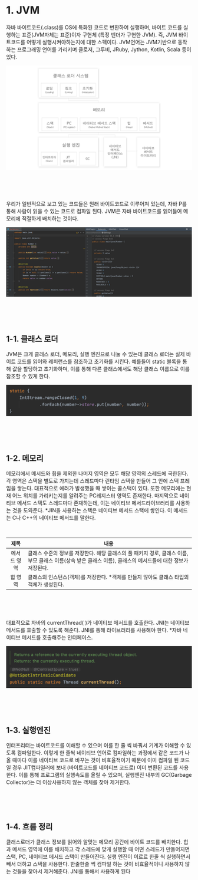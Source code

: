 # 1. JVM
자바 바이트코드(.class)를 OS에 특화된 코드로 변환하여 실행하며, 바이트 코드를 실행하는 표준(JVM자체는 표준)이자 구현체 (특정 벤더가 구현한 JVM). 즉, JVM 바이트코드를 어떻게 실행시켜야하는지에 대한 스펙이다. JVM언어는 JVM기반으로 동작하는 프로그래밍 언어를 가리키며 클로저, 그루비, JRuby, Jython, Kotlin, Scala 등이 있다.
<br/>

![ex_screenshot](../../images/jvm01.png)

<br/><br/><br/>

우리가 일반적으로 보고 있는 코드들은 원래 바이트코드로 이루어져 있는데, 자바 P를 통해 사람이 읽을 수 있는 코드로 컴파일 된다. JVM은 자바 바이트코드를 읽어들여 메모리에 적절하게 배치하는 것이다.
<br/>

![ex_screenshot](../../images/jvm02.png)

<br/><br/><br/>

## 1-1. 클래스 로더
JVM은 크게 클래스 로더, 메모리, 실행 엔진으로 나눌 수 있는데 클래스 로더는 실제 바이트 코드를 읽어와 레퍼런스를 참조하고 초기화를 시킨다. 예를들어 static 블록을 통해 값을 할당하고 초기화하며, 이를 통해 다른 클래스에서도 해당 클래스 이름으로 이를 참조할 수 있게 한다.
<br/>

![ex_screenshot](../../images/jvm03.png)

<br/><br/><br/>

## 1-2. 메모리
메모리에서 메서드와 힙을 제외한 나머지 영역은 모두 해당 영역의 스레드에 국한된다. 각 영역은 스택을 별도로 가지는데 스레드마다 런타임 스택을 만들어 그 안에 스택 프레임을 쌓는다. 대표적으로 에러가 발생했을 때 쌓이는 콜스택이 있다. 또한 메모리에는 현재 어느 위치를 가리키는지를 알려주는 PC레지스터 영역도 존재한다. 마지막으로 네이티브 메서드 스택도 스레드마다 존재하는데, 이는 네이티브 메서드라이브러리를 사용하는 것을 도와준다. *JIN을 사용하는 스택은 네이티브 메서드 스택에 쌓인다. 이 메서드는 C나 C++의 네이티브 메서드를 말한다.

<br/>

|제목|내용|
|:--------:|---|
|메서드 영역|클래스 수준의 정보를 저장한다. 해당 클래스의 풀 패키지 경로, 클래스 이름, 부모 클래스 이름(상속 받은 클래스 이름), 클래스의 메서드들에 대한 정보가 저장된다.|
|힙 영역|클래스의 인스턴스(객체)를 저장한다. *객체를 만들지 않아도 클래스 타입의 객체가 생성된다.|

<br/><br/><br/>

대표적으로 자바의 currentThread( )가 네이티브 메서드를 호출한다. JNI는 네이티브 메서드를 호출할 수 있도록 해준다. JNI를 통해 라이브러리를 사용해야 한다. *자바 네이티브 메서드를 호출해주는 인터페이스.

![ex_screenshot](../../images/jvm04.png)

<br/><br/><br/>

## 1-3. 실행엔진
인터프리터는 바이트코드를 이해할 수 있으며 이를 한 줄 씩 바꿔서 기계가 이해할 수 있도록 컴파일한다. 이렇게 한 줄씩 네이티브 언어로 컴파일하는 과정에서 같은 코드가 나올 때마다 이를 네이티브 코드로 바꾸는 것이 비효율적이기 때문에 이미 컴파일 된 코드일 경우 JIT컴파일러에 보내 (바이트코드를 네이티브 코드로) 이미 변환된 코드를 사용한다. 이를 통해 프로그램의 실행속도를 올릴 수 있으며, 실행엔진 내부의 GC(Garbage Collector)는 더 이상사용하지 않는 객체를 찾아 제거한다.

<br/><br/><br/>


## 1-4. 흐름 정리
클래스로더가 클래스 정보를 읽어와 알맞는 메모리 공간에 바이트 코드를 배치한다. 힙과 메서드 영역에 이를 배치하고 각 스레드에 맞게 실행할 때 어떤 스레드가 만들어지면 스택, PC, 네이티브 메서드 스택이 만들어진다. 실행 엔진이 이르르 한줄 씩 실행하면서 빼서 더하고 스택을 사용한다. 한줄한줄 씩 컴파일 하는 것이 비효율적이니 사용하지 않는 것들을 찾아서 제거해준다. JNI를 통해서 사용하게 된다




